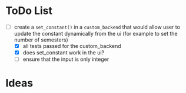 # ToDo List
- [ ] create a `set_constant()` in a `custom_backend` that would allow user to update the constant dynamically from the ui (for example to set the number of semesters)
  - [x] all tests passed for the custom_backend
  - [x] does set_constant work in the ui?
  - [ ] ensure that the input is only integer

# Ideas
